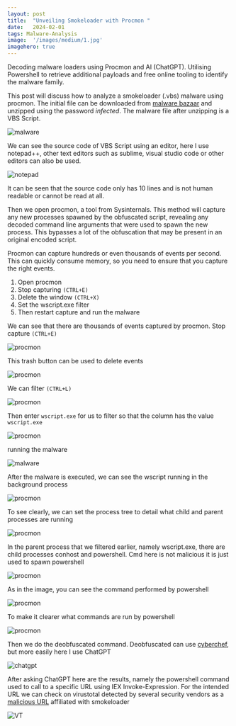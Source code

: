 ```yaml
---
layout:	post
title:	"Unveiling Smokeloader with Procmon "
date:	2024-02-01
tags: Malware-Analysis
image:  '/images/medium/1.jpg'
imagehero: true
---
```


Decoding malware loaders using Procmon and AI (ChatGPT). Utilising Powershell to retrieve additional payloads and free online tooling to identify the malware family.

This post will discuss how to analyze a smokeloader (.vbs) malware using procmon. The initial file can be downloaded from [malware bazaar](https://bazaar.abuse.ch/sample/375798f97452cb9143ffb08922bebb13eb6bb0c27a101ebc568a3e5295361936/) and unzipped using the password _infected_. The malware file after unzipping is a VBS Script.

![malware](/images/vbs.png)

We can see the source code of VBS Script using an editor, here I use notepad++, other text editors such as sublime, visual studio code or other editors can also be used.

![notepad](/images/notepad.png)

It can be seen that the source code only has 10 lines and is not human readable or cannot be read at all.

Then we open procmon, a tool from Sysinternals. This method will capture any new processes spawned by the obfuscated script, revealing any decoded command line arguments that were used to spawn the new process. This bypasses a lot of the obfuscation that may be present in an original encoded script.

Procmon can capture hundreds or even thousands of events per second. This can quickly consume memory, so you need to ensure that you capture the right events.
1.	Open procmon
2.	Stop capturing `(CTRL+E)` 
3.	Delete the window `(CTRL+X)`
4.	Set the wscript.exe filter 
5.	Then restart capture and run the malware

We can see that there are thousands of events captured by procmon. Stop capture `(CTRL+E)`

![procmon](/images/procmon.png)

This trash button can be used to delete events

![procmon](/images/procmonz.png)

We can filter `(CTRL+L)`

![procmon](/images/procs.png)

Then enter `wscript.exe` for us to filter so that the column has the value `wscript.exe`

![procmon](/images/proc-filter.png)

running the malware

![malware](/images/malware.png)

After the malware is executed, we can see the wscript running in the background process

![procmon](/images/procminz.png)

To see clearly, we can set the process tree to detail what child and parent processes are running

![procmon](/images/proc-tree.png)

In the parent process that we filtered earlier, namely wscript.exe, there are child processes conhost and powershell. Cmd here is not malicious it is just used to spawn powershell

![procmon](/images/conhost.png)

As in the image, you can see the command performed by powershell

![procmon](/images/cmd-procmon.png)

To make it clearer what commands are run by powershell

![procmon](/images/command.png)

Then we do the deobfuscated command. Deobfuscated can use [cyberchef](https://gchq.github.io/CyberChef/), but more easily here I use ChatGPT

![chatgpt](/images/chatgpt.png)

After asking ChatGPT here are the results, namely the powershell command used to call to a specific URL using IEX Invoke-Expression. For the intended URL we can check on virustotal detected by several security vendors as a [malicious URL](https://www.virustotal.com/gui/domain/americanocoffea.ru) affiliated with smokeloader

![VT](/images/vt.png)